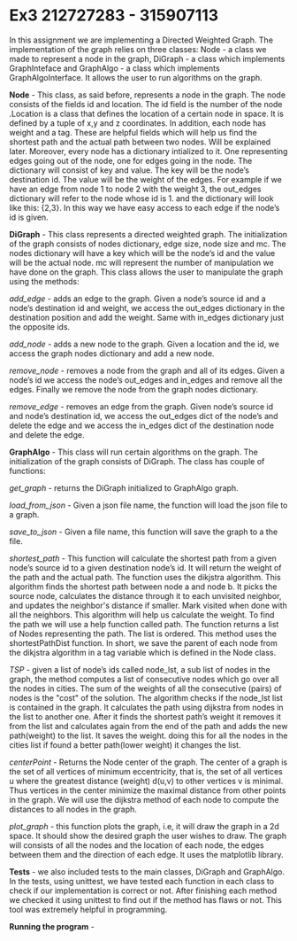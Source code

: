 # Ex3 212727283 - 315907113
In this assignment we are implementing a Directed Weighted Graph. The implementation of the graph relies on three classes: Node - a class we made to represent a node in the graph, DiGraph - a class which implements GraphInteface and GraphAlgo - a class which implements GraphAlgoInterface. It allows the user to run algorithms on the graph.

**Node** - This class, as said before, represents a node in the graph. The node consists of the fields id and location. The id field is the number of the node .Location is a class that defines the location of a certain node in space. It is defined by a tuple of x,y and z coordinates.
In addition, each node has weight and a tag. These are helpful fields which will help us find the shortest path and the actual path between two nodes. Will be explained later. Moreover, every node has a dictionary intialized to it. One representing edges going out of the node, one for edges going in the node. The dictionary will consist of key and value. The key will be the node’s destination id. The value will be the weight of the edges. For example if we have an edge from node 1 to node 2 with the weight 3, the out_edges dictionary will refer to the node whose id is 1. and the dictionary will look like this: {2,3}. In this way we have easy access to each edge if the node’s id is given.

**DiGraph** - This class represents a directed weighted graph. The initialization of the graph consists of nodes dictionary, edge size, node size and mc. The nodes dictionary will have a key which will be the node’s id and the value will be the actual node. mc will represent the number of manipulation we have done on the graph.
This class  allows the user to manipulate the graph using the methods:

*add_edge* - adds an edge to the graph. Given a node’s source id and a node’s destination id and weight, we access the out_edges dictionary in the destination 
position and add the weight. Same with in_edges dictionary just the opposite ids.

*add_node* - adds a new node to the graph. Given a location and the id, we access the graph nodes dictionary and add a new node.

*remove_node* - removes a node from the graph and all of its edges. Given a node’s id we access the node’s out_edges and in_edges and remove all the edges. Finally we remove the node from the graph nodes dictionary.

*remove_edge* - removes an edge from the graph. Given node’s source id and node’s destination id, we access the out_edges dict of the node’s and delete the edge and we access the in_edges dict of the destination node and delete the edge.

**GraphAlgo** - This class will run certain algorithms on the graph. The initialization of the graph consists of DiGraph. The class has couple of functions:

*get_graph* - returns the DiGraph initialized to GraphAlgo graph.

*load_from_json* - Given a json file name, the function will load the json file to a graph.

*save_to_json* - Given a file name, this function will save the graph to a the file.

*shortest_path* - This function will calculate the shortest path from a given node’s source id to a given destination node’s id. It will return the weight of the path and the actual path. The function uses the dikjstra algorithm. This algorithm finds the shortest path between node a and node b. It picks the source node, calculates the distance through it to each unvisited neighbor, and updates the neighbor's distance if smaller. Mark visited when done with all the neighbors. This algorithm will help us calculate the weight. To find the path we will use a help function called path. The function returns a list of Nodes representing the path. The list is ordered. This method uses the shortestPathDist function. In short, we save the parent of each node from the dikjstra algorithm in a tag variable which is defined in the Node class.

*TSP* - given a list of node’s ids called node_lst, a sub list of nodes in the graph, the method computes a list of consecutive nodes which go over all the nodes in cities. The sum of the weights of all the consecutive (pairs) of nodes is the "cost" of the solution.
The algorithm checks if the node_lst list is contained in the graph. It calculates the path using dijkstra from nodes in the list to another one. After it finds  the shortest path’s weight it  removes it from the list and calculates again from the end of the path and adds the new path(weight) to the list. It saves the weight. doing this for all the nodes in the cities list if found a better path(lower weight) it changes the list.

*centerPoint* - Returns the Node center of the graph. The center of a graph is the set of all vertices of minimum eccentricity, that is, the set of all vertices u where the greatest distance (weight) d(u,v) to other vertices v is minimal. Thus vertices in the center minimize the maximal distance from other points in the graph. We will use the dijkstra method of each node to compute the distances to all nodes in the graph.

*plot_graph* - this function plots the graph, i.e, it will draw the graph in a 2d space. It should show the desired graph the user wishes to draw. The graph will consists of all the nodes and the location of each node, the edges between them and the direction of each edge. It uses the matplotlib library.

**Tests** - we also included tests to the main classes, DiGraph and GraphAlgo. In the tests, using unittest, we have tested each function in each class to check if our implementation is correct or not. After finishing each method we checked it using unittest to find out if the method has flaws or not. This tool was extremely helpful in programming.

**Running the program** - 

